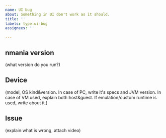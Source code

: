 ```yaml
---
name: UI bug
about: Something in UI don't work as it should.
title: ''
labels: type:ui-bug
assignees: ''

---
```


## nmania version
(what version do you run?)

## Device
(model, OS kind&version. In case of PC, write it's specs and JVM version. In case of VM used, explain both host&guest. If emulation/custom runtime is used, write about it.)

## Issue
(explain what is wrong, attach video)
